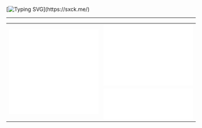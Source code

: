 [![Typing SVG](https://readme-typing-svg.herokuapp.com/?font=Fira+Code&pause=100&color=0366d6&center=true&vCenter=true&width=1000&lines=Welcome+to+my+profile!;Happy+to+see+you+here!;https://sxck.me/;)](https://sxck.me/)
<hr/>
<div align="center">
 <table>
   <tr>
     <td rowspan=2> <img src="https://github.com/sxck36/sxck36/blob/main/github-metrics.svg" /> </td>
     <td> 
	     <img src="https://github.com/sxck36/sxck36/blob/main/metrics.plugin.isocalendar.fullyear.svg" /> 
     </td>
   </tr>
	<tr>
		<td><img src="https://github.com/sxck36/sxck36/blob/main/metrics.plugin.languages.svg" /></td> 
	</tr>
 </table>
</div>
